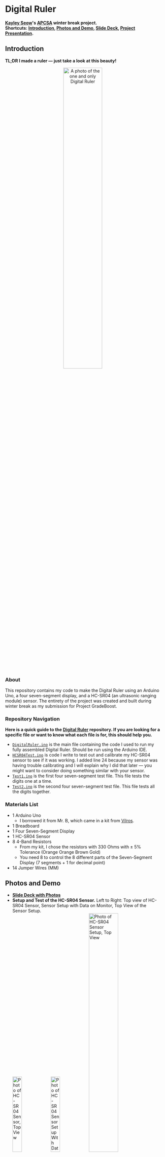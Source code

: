 # Digital Ruler
**[Kayley Seow](https://github.com/kayleyseow)'s [APCSA](https://github.com/kayleyseow/APCSA) winter break project.  
Shortcuts: [Introduction](https://github.com/kayleyseow/Digital-Ruler#introduction), [Photos and Demo](https://github.com/kayleyseow/Digital-Ruler#photos-and-demo), [Slide Deck](https://docs.google.com/presentation/d/1VwwwHEZ5v6SXcvky2djR5PzdAo9MC7fsc8c-qGKIjgI/edit?usp=sharing), [Project Presentation](https://github.com/kayleyseow/Digital-Ruler#project-presentation).**
## Introduction
**TL;DR I made a ruler — just take a look at this beauty!**  
<p align="center">
  <img src="Assets/TheDigitalRuler.jpg" alt="A photo of the one and only Digital Ruler" width=50%/>
</p>  

### About
This repository contains my code to make the Digital Ruler using an Arduino Uno, a four seven-segment display, and a HC-SR04 (an ultrasonic ranging module) sensor. The entirety of the project was created and built during winter break as my submission for Project GradeBoost.
### Repository Navigation
**Here is a quick guide to the [Digital Ruler](https://github.com/kayleyseow/Digital-Ruler) repository. If you are looking for a specific file or want to know what each file is for, this should help you.**
- [```DigitalRuler.ino```](https://github.com/kayleyseow/Digital-Ruler/blob/master/DigitalRuler.ino) is the main file containing the code I used to run my fully assembled Digital Ruler. Should be run using the Arduino IDE.
- [```HCSR04Test.ino```](https://github.com/kayleyseow/Digital-Ruler/blob/master/Accessory%20Tests/HCSR04Test.ino) is code I write to test out and calibrate my HC-SR04 sensor to see if it was working. I added line 24 because my sensor was having trouble calibrating and I will explain why I did that later — you might want to consider doing something similar with your sensor.
- [```Test1.ino```](https://github.com/kayleyseow/Digital-Ruler/blob/master/Accessory%20Tests/Four%20Seven-Segment%20Display%20Tests/Test1.ino) is the first four seven-segment test file. This file tests the digits one at a time.
- [```Test2.ino```](https://github.com/kayleyseow/Digital-Ruler/blob/master/Accessory%20Tests/Four%20Seven-Segment%20Display%20Tests/Test2.ino) is the second four seven-segment test file. This file tests all the digits together.
### Materials List
- 1 Arduino Uno
  - I borrowed it from Mr. B, which came in a kit from [Vilros](https://vilros.com/).  
- 1 Breadboard
- 1 Four Seven-Segment Display
- 1 HC-SR04 Sensor
- 8 4-Band Resistors
  - From my kit, I chose the resistors with 330 Ohms with ± 5% Tolerance (Orange Orange Brown Gold)
  - You need 8 to control the 8 different parts of the Seven-Segment Display (7 segments + 1 for decimal point)
- 14 Jumper Wires (MM)
## Photos and Demo
- **[Slide Deck with Photos](https://docs.google.com/presentation/d/1VwwwHEZ5v6SXcvky2djR5PzdAo9MC7fsc8c-qGKIjgI/edit?usp=sharing)**  
- **Setup and Test of the HC-SR04 Sensor.** Left to Right: Top view of HC-SR04 Sensor, Sensor Setup with Data on Monitor, Top View of the Sensor Setup.  
<img src="Assets/HCSTopView.jpg" alt="Photo of HC-SR04 Sensor, Top View" width=25%/> <img src="Assets/HCSSetupMonitor.jpg" alt="Photo of HC-SR04 Sensor Setup With Data Displayed on Monitor" width=25%/> <img src="Assets/HCSSetupTopView.jpg" alt="Photo of HC-SR04 Sensor Setup, Top View" width=44.5%/>  
- **Testing the Four Seven-Segment Display.** Left to Right: Top View of FSSD, Testing the first digit of the FSSD, Testing all the digits of the FSSD, Combining both HC-SR04 Sensor and the Four Seven Segment Display (at this point the FSSD was not displaying the correct numbers).  
<img src="Assets/FSSDTestSetup.jpg" alt="Photo of the Four Seven-Segment Display, Top View" width=25%/>  <img src="Assets/FSSDTestSingle.gif" alt="Testing First Digit of the Four Seven-Segment Display" width=18.75%/> <img src="Assets/FSSDTestAll.gif" alt="Testing All of the Digits of the Four Seven-Segment Display" width=18.75%/>  <img src="Assets/HCSFSSDCombined.jpg" alt="Combining both the HC-SR04 Sensor and the Four Seven Segment Display" width=25%/>  
- **Demo and Final Setup of the Digital Ruler.** Left to Right: Demo of the Digital Ruler at 1cm increments, Demo of the Digital Ruler at a 5cm increment, Photo of the Complete Digital Ruler, Full photo of the complete Digital Ruler.     
<img src="Assets/FinalTestLess.gif" alt="Demo of the Digital Ruler at 1cm increments" width=21%/> <img src="Assets/FinalTestMore.gif" alt="Demo of the Digital Ruler at a 5cm increment" width=21%/> <img src="Assets/DRFinalSetup.jpg" alt="Photo of the Complete Digital Ruler" width=28%/> <img src="Assets/DRFinalSetupZoomedOut.jpg" alt="Photo of the Complete Digital Ruler zoomed out for better view" width=28%/>  
## Project Presentation ([Original Presentation](https://docs.google.com/presentation/d/1VwwwHEZ5v6SXcvky2djR5PzdAo9MC7fsc8c-qGKIjgI/edit?usp=sharing))
### Arduino Interface
- Arduino has its own open source IDE which sends code to the connected Arduino board
- I coded my project in C++, because that is the language which the Arduino can run on (it was a bit of a challenge for me)
- In the code, there is a void setup which sets out all the values needed (e.g. which pins are for what)
- There is a void loop which runs the code inside it indefinitely, or until the Arduino is stopped
### Accessories - 4 seven segment display 
- Need voltage in order to run
- +-, one is low, other is high
- In order to pass a current through, it has to be connected to positive
- Connected to pins, which give it the voltage
- Resistors help to determine brightness, so a large resistor is not as bright, vice versa
  - Explained by the equation current = voltage/resistance
- The main thing about this display is to control the current
- The logic behind a four seven segment display is that you need to switch between all the digits really quickly in order to give the illution of a stable display, something like a flipbook
### Accessories - HC-SR04 
- Measures from 2cm to 4 meters
- Receives and puts out signals to detect the length
- Trigger pin sends waves out and asks the unit to start to measure 
- When the wave comes back it is recorded by echo pin and sent to the board, which measures out the actual distance
- The the input is a 10 microseconds ttl pulse
  - By the way, ttl stands for transistor transistor logic
- Needs 5 volts to run, thus connected to the five volt pin
### The Process:
### 1. Setup and test the HC-SR04 sensor
- The echo and the trigger pins are connected to pins 2 and 3
- The ground and voltage is also connected to the ground and the 5 volt
- My setup: I ran the code and marked tape along my desk in order to test out the sensor
- Problems with the sensor input
  - The serial output for the original code was printing out wack values so I had to measure out distances, gather the values, and calibrate my code using resulting ratio
  - Graph of actual distance vs. distance appearing on serial was linear, which meant I was able to get a ratio
  - I averaged out the ratios and got my average adjustment factor, which I multiplied the actual distance by
  - The logic: measured distance (distance appearing on serial) divided by average adjustment factor ≈ actual distance 
  - When I do not divide the distance by the calculated average adjustment factor, the values that are displayed are not correct (you  can tell by the outrageous numbers)
  - When I divide the distance by the calculated average adjustment factor, the values that are displayed are much more reasonable 
### 2. Setup and test the 4 seven-segment display
- I tested the display separate to the ultrasonic sensor to see if it was working
- Tested two different ways, the first being testing the first digit and then testing the digits all together
- I did not run into any problems with my 4 seven-segment display
### 3. Combine the two together
- I had problems with the display
- First, I was constricted to the 14 pins on the Arduino board
- The ultrasonic ranging module would not function if I used pins 0 or 1
- The display could not use pins 0 and 1 due to the interference from the ultrasonic ranging module thus, with two less pins to work with, I had to sacrifice the first digit and the decimal point 
- The display can only display 1 digit at a time, so in order to create the illusion of a stable 4 digit display, I need to turn on one at a time and repeat at an extremely fast rate
### 4. THE RULER FINALLY WORKS!!
- What I learned:
  - How to code C++ in order to run the Arduino
  - The debugging process for both hardware and software is extremely long and tedious, but the results are often rewarding 
  - How to work around my limitations, like the limited number of pins on my board
  - Deeper knowledge of how my accessories work and how to troubleshoot them if problems arise and a new understanding of how my accessories interact with each other and the board
### Bibliography
- https://www.makerguides.com/hc-sr04-arduino-tutorial/
- https://www.electronics-tutorials.ws/blog/7-segment-display-tutorial.html
- [Arduino Board Components Explanation](https://www.youtube.com/watch?v=LfRWyZqU5Y4)
- http://www.circuitbasics.com/arduino/
